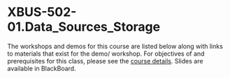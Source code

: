 # XBUS-502-01.Data_Sources_Storage

The workshops and demos for this course are listed below along with links to materials that exist for the demo/ workshop. For objectives of and prerequisites for this class, please see the [course details](https://github.com/georgetown-analytics/XBUS-502-01.Data_Sources_Storage/blob/master/xbus-502-01.data_sources_storage.md). Slides are available in BlackBoard.


